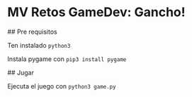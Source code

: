 # MV Retos GameDev: Gancho!

## Pre requisitos

Ten instalado `python3`

Instala pygame con `pip3 install pygame`

## Jugar

Ejecuta el juego con `python3 game.py`
